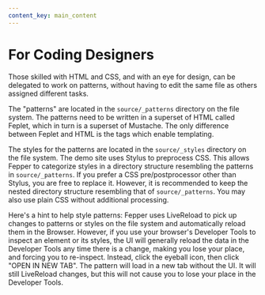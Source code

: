 ```yaml
---
content_key: main_content
---
```

# For Coding Designers

Those skilled with HTML and CSS, and with an eye for design, can be delegated 
to work on patterns, without having to edit the same file as others assigned 
different tasks.

The "patterns" are located in the `source/_patterns` directory on the file 
system. The patterns need to be written in a superset of HTML called Feplet, 
which in turn is a superset of Mustache. The only difference between Feplet and 
HTML is the tags which enable templating.

The styles for the patterns are located in the `source/_styles` directory on the 
file system. The demo site uses Stylus to preprocess CSS. This allows Fepper to 
categorize styles in a directory structure resembling the patterns in 
`source/_patterns`. If you prefer a CSS pre/postprocessor other than Stylus, you 
are free to replace it. However, it is recommended to keep the nested directory 
structure resembling that of `source/_patterns`. You may also use plain CSS 
without additional processing.

Here's a hint to help style patterns: Fepper uses LiveReload to pick up changes 
to patterns or styles on the file system and automatically reload them in the 
Browser. However, if you use your browser's Developer Tools to inspect an 
element or its styles, the UI will generally reload the data in the Developer 
Tools any time there is a change, making you lose your place, and forcing you to 
re-inspect. Instead, click the eyeball icon, then click "OPEN IN NEW TAB". The 
pattern will load in a new tab without the UI. It will still LiveReload changes, 
but this will not cause you to lose your place in the Developer Tools.
